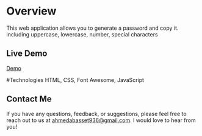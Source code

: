 # Overview
This web application allows you to generate a password and copy it. including uppercase, lowercase, number, special characters

## Live Demo
[Demo](https://ahmedbm98.github.io/Generate-Password/)

#Technologies
HTML, CSS, Font Awesome, JavaScript

## Contact Me
If you have any questions, feedback, or suggestions, please feel free to reach out to us at ahmedabasset936@gmail.com. I would love to hear from you!
